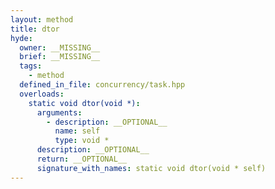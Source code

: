 ```yaml
---
layout: method
title: dtor
hyde:
  owner: __MISSING__
  brief: __MISSING__
  tags:
    - method
  defined_in_file: concurrency/task.hpp
  overloads:
    static void dtor(void *):
      arguments:
        - description: __OPTIONAL__
          name: self
          type: void *
      description: __OPTIONAL__
      return: __OPTIONAL__
      signature_with_names: static void dtor(void * self)
---
```

